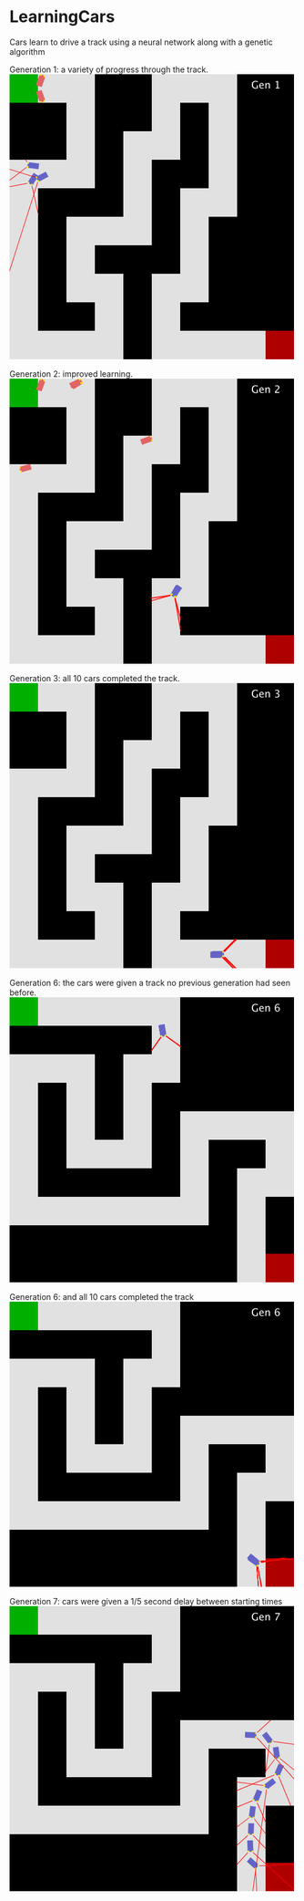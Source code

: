 # LearningCars
Cars learn to drive a track using a neural network along with a genetic algorithm

Generation 1: a variety of progress through the track.
![Image of Gen1](https://github.com/chacook/LearningCars/blob/master/img/gen1.png)


Generation 2: improved learning.
![Image of Gen2](https://github.com/chacook/LearningCars/blob/master/img/gen2.png)


Generation 3: all 10 cars completed the track.
![Image of Gen3](https://github.com/chacook/LearningCars/blob/master/img/gen3.png)


Generation 6: the cars were given a track no previous generation had seen before.
![Image of Gen6](https://github.com/chacook/LearningCars/blob/master/img/gen6.png)


Generation 6: and all 10 cars completed the track
![Image of Gen6](https://github.com/chacook/LearningCars/blob/master/img/gen6-completed.png)


Generation 7: cars were given a 1/5 second delay between starting times
![Image of Gen7](https://github.com/chacook/LearningCars/blob/master/img/gen7.png)
